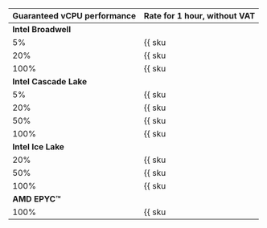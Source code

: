 Guaranteed vCPU performance | Rate for 1 hour, without VAT
--- | ---
**Intel Broadwell** |
5% | {{ sku|USD|compute.vm.cpu.c05|string }}
20% | {{ sku|USD|compute.vm.cpu.c20|string }}
100% | {{ sku|USD|compute.vm.cpu.c100|string }}
**Intel Cascade Lake** |
5% | {{ sku|USD|compute.vm.cpu.c05.v2|string }}
20% | {{ sku|USD|compute.vm.cpu.c20.v2|string }}
50% | {{ sku|USD|compute.vm.cpu.50.v2|string }}
100% | {{ sku|USD|compute.vm.cpu.c100.v2|string }}
**Intel Ice Lake** |
20% | {{ sku|USD|compute.vm.cpu.c20.v3|string }}
50% | {{ sku|USD|compute.vm.cpu.c50.v3|string }}
100% | {{ sku|USD|compute.vm.cpu.c100.v3|string }}
**AMD EPYC™** |
100% | {{ sku|USD|compute.vm.cpu.c100.gpu-standard.v3|string }}

